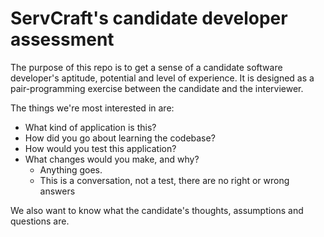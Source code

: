 # ServCraft's candidate developer assessment
The purpose of this repo is to get a sense of a candidate software developer's aptitude, potential and level of experience.
It is designed as a pair-programming exercise between the candidate and the interviewer. 

The things we're most interested in are:
 * What kind of application is this?
 * How did you go about learning the codebase?
 * How would you test this application?
 * What changes would you make, and why?
   * Anything goes.
   * This is a conversation, not a test, there are no right or wrong answers

We also want to know what the candidate's thoughts, assumptions and questions are.
